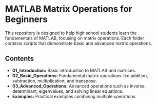 # MATLAB Matrix Operations for Beginners

This repository is designed to help high school students learn the fundamentals of MATLAB, focusing on matrix operations. Each folder contains scripts that demonstrate basic and advanced matrix operations.

## Contents
- **01_Introduction:** Basic introduction to MATLAB and matrices.
- **02_Basic_Operations:** Fundamental matrix operations like addition, subtraction, multiplication, and transpose.
- **03_Advanced_Operations:** Advanced operations such as inverse, determinant, eigenvalues, and solving linear equations.
- **Examples:** Practical examples combining multiple operations.

